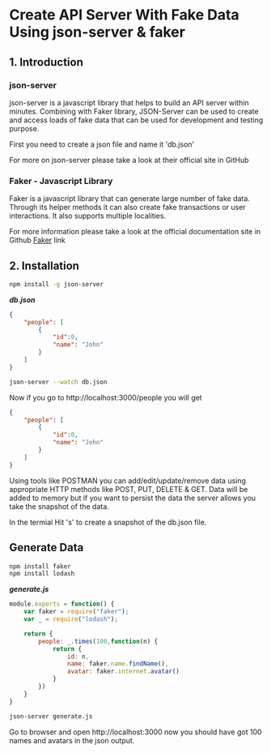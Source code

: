 # Create API Server With Fake Data Using json-server & faker 
## 1. Introduction
### json-server
json-server is a javascript library that helps to build an API server within minutes. Combining with Faker library, JSON-Server can be used to create and access loads of fake data that can be used for development and testing purpose.

First you need to create a json file and name it 'db.json'

For more on json-server please take a look at their official site in GitHub
### Faker - Javascript Library
Faker is a javascript library that can generate large number of fake data. Through its helper methods it can also create fake transactions or user interactions. It also supports multiple localities.

For more information please take a look at the official documentation site in Github [Faker](https://github.com/marak/Faker.js/) link

## 2. Installation
```sh
npm install -g json-server
```
_**db.json**_
```json
{
    "people": [
        {
            "id":0,
            "name": "John"
        }
    ]
}
```
```sh
json-server --watch db.json
```
Now if you go to http://localhost:3000/people you will get
```json
{
    "people": [
        {
            "id":0,
            "name": "John"
        }
    ]
}
```
Using tools like POSTMAN you can add/edit/update/remove data using appropriate HTTP methods like POST, PUT, DELETE & GET. Data will be added to memory but if you want to persist the data the server allows you take the snapshot of the data.

In the termial Hit 's' to create a snapshot of the db.json file.
## Generate Data
```sh
npm install faker
npm install lodash
```
_**generate.js**_
```javascript
module.exports = function() {
    var faker = require("faker");
    var _ = require("lodash");

    return {
        people: _.times(100,function(n) {
            return {
                id: n,
                name: faker.name.findName(),
                avatar: faker.internet.avatar()
            }
        })
    }
}
```
```sh
json-server generate.js
```
Go to browser and open http://localhost:3000 now you should have got 100 names and avatars in the json output.
